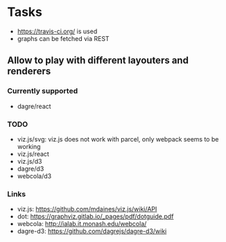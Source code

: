 # Tasks

- https://travis-ci.org/ is used
- graphs can be fetched via REST

## Allow to play with different layouters and renderers

### Currently supported

- dagre/react

### TODO

- viz.js/svg: viz.js does not work with parcel, only webpack seems to be working
- viz.js/react
- viz.js/d3
- dagre/d3
- webcola/d3

### Links

- viz.js: https://github.com/mdaines/viz.js/wiki/API
- dot: https://graphviz.gitlab.io/_pages/pdf/dotguide.pdf
- webcola: http://ialab.it.monash.edu/webcola/
- dagre-d3: https://github.com/dagrejs/dagre-d3/wiki
